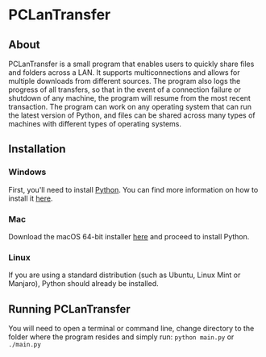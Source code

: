 PCLanTransfer
=============

## About

PCLanTransfer is a small program that enables users to quickly share files and folders across a LAN. 
It supports multiconnections and allows for multiple downloads from different sources. 
The program also logs the progress of all transfers, so that in the event of a connection failure or shutdown of any machine, the program will resume from the most recent transaction.
The program can work on any operating system that can run the latest version of Python, and files can be shared across many types of machines with different types of operating systems.

## Installation

### Windows
First, you'll need to install [Python](https://www.python.org/downloads/release/python-381/). You can find more information on how to install it [here](https://www.howtogeek.com/197947/how-to-install-python-on-windows/).

### Mac 
Download the macOS 64-bit installer [here](https://www.python.org/downloads/release/python-381/) and proceed to install Python.

### Linux
If you are using a standard distribution (such as Ubuntu, Linux Mint or Manjaro), Python should already be installed.

## Running PCLanTransfer

You will need to open a terminal or command line, change directory to the folder where the program resides and simply run: `python main.py` or `./main.py`

